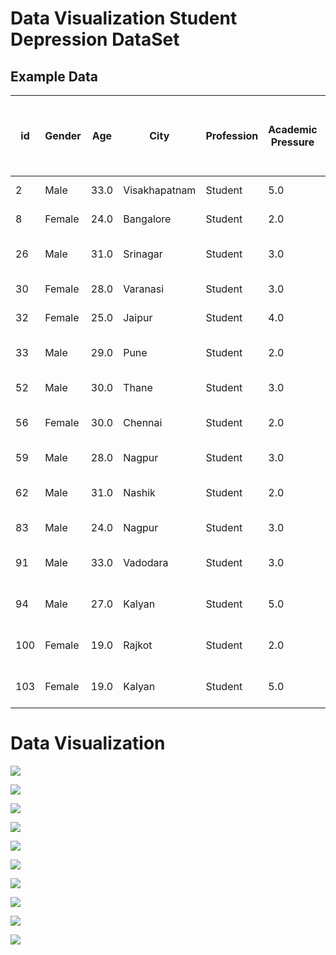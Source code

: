 # Data Visualization Student Depression DataSet

## Example Data

| id  | Gender | Age  | City         | Profession | Academic Pressure | Work Pressure | CGPA | Study Satisfaction | Job Satisfaction | Sleep Duration     | Dietary Habits | Degree     | Have you ever had suicidal thoughts ? | Work/Study Hours | Financial Stress | Family History of Mental Illness | Depression |
|-----|--------|------|--------------|------------|-------------------|----------------|------|---------------------|-------------------|---------------------|----------------|------------|--------------------------------------|------------------|------------------|-------------------------------|------------|
| 2   | Male   | 33.0 | Visakhapatnam | Student    | 5.0               | 0.0            | 8.97 | 2.0                 | 0.0               | 5-6 hours           | Healthy        | B.Pharm    | Yes                                  | 3.0              | 1.0              | No                            | 1          |
| 8   | Female | 24.0 | Bangalore     | Student    | 2.0               | 0.0            | 5.9  | 5.0                 | 0.0               | 5-6 hours           | Moderate       | BSc        | No                                   | 3.0              | 2.0              | Yes                           | 0          |
| 26  | Male   | 31.0 | Srinagar      | Student    | 3.0               | 0.0            | 7.03 | 5.0                 | 0.0               | Less than 5 hours   | Healthy        | BA         | No                                   | 9.0              | 1.0              | Yes                           | 0          |
| 30  | Female | 28.0 | Varanasi      | Student    | 3.0               | 0.0            | 5.59 | 2.0                 | 0.0               | 7-8 hours           | Moderate       | BCA        | Yes                                  | 4.0              | 5.0              | Yes                           | 1          |
| 32  | Female | 25.0 | Jaipur        | Student    | 4.0               | 0.0            | 8.13 | 3.0                 | 0.0               | 5-6 hours           | Moderate       | M.Tech     | Yes                                  | 1.0              | 1.0              | No                            | 0          |
| 33  | Male   | 29.0 | Pune          | Student    | 2.0               | 0.0            | 5.7  | 3.0                 | 0.0               | Less than 5 hours   | Healthy        | PhD        | No                                   | 4.0              | 1.0              | No                            | 0          |
| 52  | Male   | 30.0 | Thane         | Student    | 3.0               | 0.0            | 9.54 | 4.0                 | 0.0               | 7-8 hours           | Healthy        | BSc        | No                                   | 1.0              | 2.0              | No                            | 0          |
| 56  | Female | 30.0 | Chennai       | Student    | 2.0               | 0.0            | 8.04 | 4.0                 | 0.0               | Less than 5 hours   | Unhealthy      | Class 12   | No                                   | 0.0              | 1.0              | Yes                           | 0          |
| 59  | Male   | 28.0 | Nagpur        | Student    | 3.0               | 0.0            | 9.79 | 1.0                 | 0.0               | 7-8 hours           | Moderate       | B.Ed       | Yes                                  | 12.0             | 3.0              | No                            | 1          |
| 62  | Male   | 31.0 | Nashik        | Student    | 2.0               | 0.0            | 8.38 | 3.0                 | 0.0               | Less than 5 hours   | Moderate       | LLB        | Yes                                  | 2.0              | 5.0              | No                            | 1          |
| 83  | Male   | 24.0 | Nagpur        | Student    | 3.0               | 0.0            | 6.1  | 3.0                 | 0.0               | 5-6 hours           | Moderate       | Class 12   | Yes                                  | 11.0             | 1.0              | Yes                           | 1          |
| 91  | Male   | 33.0 | Vadodara      | Student    | 3.0               | 0.0            | 7.03 | 4.0                 | 0.0               | Less than 5 hours   | Healthy        | BE         | Yes                                  | 10.0             | 2.0              | Yes                           | 0          |
| 94  | Male   | 27.0 | Kalyan        | Student    | 5.0               | 0.0            | 7.04 | 1.0                 | 0.0               | Less than 5 hours   | Moderate       | M.Tech     | No                                   | 10.0             | 1.0              | Yes                           | 1          |
| 100 | Female | 19.0 | Rajkot        | Student    | 2.0               | 0.0            | 8.52 | 4.0                 | 0.0               | Less than 5 hours   | Unhealthy      | Class 12   | No                                   | 6.0              | 2.0              | Yes                           | 0          |
| 103 | Female | 19.0 | Kalyan        | Student    | 5.0               | 0.0            | 5.64 | 5.0                 | 0.0               | Less than 5 hours   | Moderate       | Class 12   | Yes                                  | 4.0              | 5.0              | Yes                           | 1          |


# Data Visualization

![](./img/f1.png)

![](./img/f2.png)

![](./img/f3.png)

![](./img/f4.png)

![](./img/f5.png)

![](./img/f6.png)

![](./img/f7.png)

![](./img/f8.png)

![](./img/f9.png)

![](./img/f10.png)
